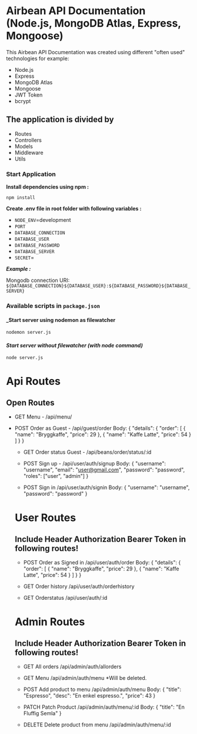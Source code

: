 # Airbean API Documentation (Node.js, MongoDB Atlas, Express, Mongoose)

This Airbean API Documentation was created using different "often used" technologies for example:

- Node.js
- Express
- MongoDB Atlas
- Mongoose
- JWT Token
- bcrypt

## The application is divided by

- Routes
- Controllers
- Models
- Middleware
- Utils

### Start Application

**Install dependencies using npm :**

`npm install`

**Create .env file in root folder with following variables :**

- `NODE_ENV`=development
- `PORT`
- `DATABASE_CONNECTION`
- `DATABASE_USER`
- `DATABASE_PASSWORD`
- `DATABASE_SERVER`
- `SECRET`=<JWTSECRET>

**_Example :_**

Mongodb connection URI:
`${DATABASE_CONNECTION}${DATABASE_USER}:${DATABASE_PASSWORD}${DATABASE_SERVER}`

### Available scripts in `package.json`

#### \_Start server using nodemon as filewatcher

`nodemon server.js`

#### _Start server without filewatcher (with node command)_

`node server.js`

# Api Routes

## Open Routes

- GET Menu - /api/menu/

- POST Order as Guest - /api/guest/order
  Body:
  {
  "details": {
  "order": [
  {
  "name": "Bryggkaffe",
  "price": 29
  },
  {
  "name": "Kaffe Latte",
  "price": 54
  }
  ]
  }
  }

  - GET Order status Guest - /api/beans/order/status/:id

  - POST Sign up - /api/user/auth/signup
    Body:
    {
    "username": "username",
    "email": "user@gmail.com",
    "password": "password",
    "roles": ["user", "admin"]
    }

  - POST Sign in /api/user/auth/signin
    Body:
    {
    "username": "username",
    "password": "password"
    }

  # User Routes

  ## Include Header Authorization Bearer Token in following routes!

  - POST Order as Signed in /api/user/auth/order
    Body:
    {
    "details": {
    "order": [
    {
    "name": "Bryggkaffe",
    "price": 29
    },
    {
    "name": "Kaffe Latte",
    "price": 54
    }
    ]
    }
    }

  - GET Order history /api/user/auth/orderhistory

  - GET Orderstatus /api/user/auth/:id

  # Admin Routes

  ## Include Header Authorization Bearer Token in following routes!

  - GET All orders /api/admin/auth/allorders

  - GET Menu /api/admin/auth/menu \*Will be deleted.

  - POST Add product to menu /api/admin/auth/menu
    Body:
    {
    "title": "Espresso",
    "desc": "En enkel espresso.",
    "price": 43
    }

  - PATCH Patch Product /api/admin/auth/menu/:id
    Body:
    {
    "title": "En Fluffig Semla"
    }

  - DELETE Delete product from menu /api/admin/auth/menu/:id
